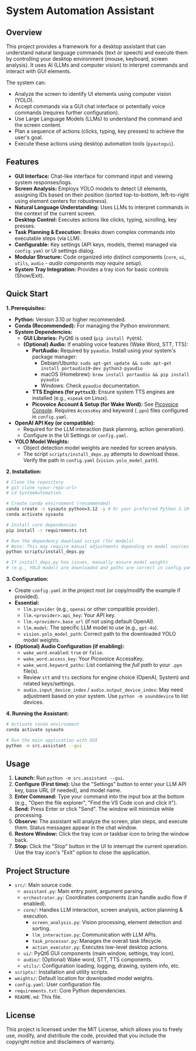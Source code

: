 # System Automation Assistant

## Overview

This project provides a framework for a desktop assistant that can understand natural language commands (text or speech) and execute them by controlling your desktop environment (mouse, keyboard, screen analysis). It uses AI (LLMs and computer vision) to interpret commands and interact with GUI elements.

The system can:
*   Analyze the screen to identify UI elements using computer vision (YOLO).
*   Accept commands via a GUI chat interface or potentially voice commands (requires further configuration).
*   Use Large Language Models (LLMs) to understand the command and the screen content.
*   Plan a sequence of actions (clicks, typing, key presses) to achieve the user's goal.
*   Execute these actions using desktop automation tools (`pyautogui`).

## Features

*   **GUI Interface:** Chat-like interface for command input and viewing system responses/logs.
*   **Screen Analysis:** Employs YOLO models to detect UI elements, assigning IDs based on their position (sorted top-to-bottom, left-to-right using element centers for robustness).
*   **Natural Language Understanding:** Uses LLMs to interpret commands in the context of the current screen.
*   **Desktop Control:** Executes actions like clicks, typing, scrolling, key presses.
*   **Task Planning & Execution:** Breaks down complex commands into executable steps (via LLM).
*   **Configurable:** Key settings (API keys, models, theme) managed via `config.yaml` or UI settings dialog.
*   **Modular Structure:** Code organized into distinct components (`core`, `ui`, `utils`, `audio` - *audio components may require setup*).
*   **System Tray Integration:** Provides a tray icon for basic controls (Show/Exit).

## Quick Start

**1. Prerequisites:**

*   **Python:** Version 3.10 or higher recommended.
*   **Conda (Recommended):** For managing the Python environment.
*   **System Dependencies:**
    *   **GUI Libraries:** PyQt6 is used (`pip install PyQt6`).
    *   **(Optional) Audio:** If enabling voice features (Wake Word, STT, TTS):
        *   **PortAudio:** Required by `pyaudio`. Install using your system's package manager:
            *   Debian/Ubuntu: `sudo apt-get update && sudo apt-get install portaudio19-dev python3-pyaudio`
            *   macOS (Homebrew): `brew install portaudio && pip install pyaudio`
            *   Windows: Check `pyaudio` documentation.
        *   **TTS Engines (for `pyttsx3`):** Ensure system TTS engines are installed (e.g., `espeak` on Linux).
        *   **Picovoice Account & Setup (for Wake Word):** See [Picovoice Console](https://console.picovoice.ai/). Requires `AccessKey` and keyword (`.ppn`) files configured in `config.yaml`.
*   **OpenAI API Key (or compatible):**
    *   Required for the LLM interaction (task planning, action generation).
    *   Configure in the UI Settings or `config.yaml`.
*   **YOLO Model Weights:**
    *   Object detection model weights are needed for screen analysis.
    *   The script `scripts/install_deps.py` attempts to download these. Verify the path in `config.yaml` (`vision.yolo_model_path`).

**2. Installation:**

```bash
# Clone the repository
# git clone <your-repo-url>
# cd SystemAutomation

# Create conda environment (recommended)
conda create -n sysauto python=3.12 -y # Or your preferred Python 3.10+ version
conda activate sysauto

# Install core dependencies
pip install -r requirements.txt

# Run the dependency download script (for models)
# Note: This may require manual adjustments depending on model sources
python scripts/install_deps.py

# If install_deps.py has issues, manually ensure model weights
# (e.g., YOLO model) are downloaded and paths are correct in config.yaml
```

**3. Configuration:**

*   Create `config.yaml` in the project root (or copy/modify the example if provided).
*   **Essential:**
    *   `llm.provider` (e.g., `openai` or other compatible provider).
    *   `llm.<provider>.api_key`: Your API key.
    *   `llm.<provider>.base_url` (if not using default OpenAI).
    *   `llm.model`: The specific LLM model to use (e.g., `gpt-4o`).
    *   `vision.yolo_model_path`: Correct path to the downloaded YOLO model weights.
*   **(Optional) Audio Configuration (if enabling):**
    *   `wake_word.enabled`: `true` or `false`.
    *   `wake_word.access_key`: Your Picovoice AccessKey.
    *   `wake_word.keyword_paths`: List containing the *full path* to your `.ppn` file(s).
    *   Review `stt` and `tts` sections for engine choice (OpenAI, System) and related keys/settings.
    *   `audio.input_device_index` / `audio.output_device_index`: May need adjustment based on your system. Use `python -m sounddevice` to list devices.

**4. Running the Assistant:**

```bash
# Activate conda environment
conda activate sysauto

# Run the main application with GUI
python -m src.assistant --gui
```

## Usage

1.  **Launch:** Run `python -m src.assistant --gui`.
2.  **Configure (First time):** Use the "Settings" button to enter your LLM API key, base URL (if needed), and model name.
3.  **Enter Command:** Type your command into the input box at the bottom (e.g., "Open the file explorer", "Find the VS Code icon and click it").
4.  **Send:** Press Enter or click "Send". The window will minimize while processing.
5.  **Observe:** The assistant will analyze the screen, plan steps, and execute them. Status messages appear in the chat window.
6.  **Restore Window:** Click the tray icon or taskbar icon to bring the window back.
7.  **Stop:** Click the "Stop" button in the UI to interrupt the current operation. Use the tray icon's "Exit" option to close the application.

## Project Structure

*   `src/`: Main source code.
    *   `assistant.py`: Main entry point, argument parsing.
    *   `orchestrator.py`: Coordinates components (can handle audio flow if enabled).
    *   `core/`: Handles LLM interaction, screen analysis, action planning & execution.
        *   `screen_analysis.py`: Vision processing, element detection and sorting.
        *   `llm_interaction.py`: Communication with LLM APIs.
        *   `task_processor.py`: Manages the overall task lifecycle.
        *   `action_executor.py`: Executes low-level desktop actions.
    *   `ui/`: PyQt6 GUI components (main window, settings, tray icon).
    *   `audio/`: (Optional) Wake word, STT, TTS components.
    *   `utils/`: Configuration loading, logging, drawing, system info, etc.
*   `scripts/`: Installation and utility scripts.
*   `weights/`: Default location for downloaded model weights.
*   `config.yaml`: User configuration file.
*   `requirements.txt`: Core Python dependencies.
*   `README.md`: This file.

## License

This project is licensed under the MIT License, which allows you to freely use, modify, and distribute the code, provided that you include the copyright notice and disclaimers of warranty.
